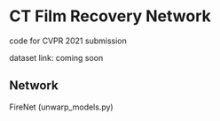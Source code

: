 # CT Film Recovery Network

code for CVPR 2021 submission

dataset link: coming soon

## Network
FireNet (unwarp_models.py)

